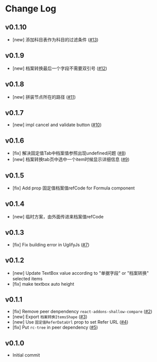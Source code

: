 # Change Log

## v0.1.10

- [new] 添加科目表作为科目的过滤条件 ([#13](https://github.com/yyssc/ssc-formula2/issues/13))

## v0.1.9

- [new] 档案转换最后一个字段不需要双引号 ([#12](https://github.com/yyssc/ssc-formula2/issues/12))

## v0.1.8

- [new] 拼装节点所在的路径 ([#11](https://github.com/yyssc/ssc-formula2/issues/11))

## v0.1.7

- [new] impl cancel and validate button ([#10](https://github.com/yyssc/ssc-formula2/issues/10))

## v0.1.6

- [fix] 解决固定值Tab中档案值参照出现undefined问题 ([#8](https://github.com/yyssc/ssc-formula2/issues/8))
- [new] 档案转换tab页中选中一个item时候显示详细信息 ([#9](https://github.com/yyssc/ssc-formula2/issues/9))

## v0.1.5

- [fix] Add prop 固定值档案值refCode for Formula component

## v0.1.4

- [new] 临时方案，由外面传进来档案值refCode

## v0.1.3

- [fix] Fix building error in UglifyJs ([#7](https://github.com/yyssc/ssc-formula2/issues/7))

## v0.1.2

- [new] Update TextBox value according to "单据字段" or "档案转换" selected items
- [fix] make textbox auto height

## v0.1.1
- [fix] Remove peer denpendency `react-addons-shallow-compare` ([#2](https://github.com/yyssc/ssc-formula2/issues/2))
- [new] Export `档案转换ItemsShape` ([#3](https://github.com/yyssc/ssc-formula2/issues/3))
- [new] Use `固定值ReferDataUrl` prop to set Refer URL ([#4](https://github.com/yyssc/ssc-formula2/issues/4))
- [fix] Put `rc-tree` in peer dependency ([#5](https://github.com/yyssc/ssc-formula2/issues/5))

## v0.1.0
 - Initial commit

